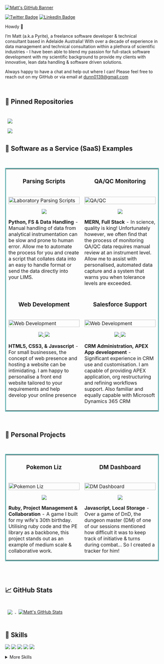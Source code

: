 [![Matt's GitHub Banner](https://github.com/Pyr1te/Pyr1te/blob/main/assets/coverPicture.JPG)](https://MatthewDunn.dev)

[![Twitter Badge](https://img.shields.io/badge/Twitter-Profile-informational?style=flat&logo=twitter&logoColor=white&color=1CA2F1)](https://twitter.com/Pyrite____)
[![LinkedIn Badge](https://img.shields.io/badge/LinkedIn-Profile-informational?style=flat&logo=linkedin&logoColor=white&color=0D76A8)](https://www.linkedin.com/in/matthew-dunn-9364a0110/)

Howdy 👋

I’m Matt (a.k.a Pyrite), a freelance software developer & technical consultant based in Adelaide Australia! With over a decade of experience in data management and technical consultation within a plethora of scientific industries - I have been able to blend my passion for full-stack software development with my scientific background to provide my clients with innovative, lean data handling & software driven solutions. 

Always happy to have a chat and help out where I can! Please feel free to reach out on my GitHub or via email at dunn0139@gmail.com

<br>

## 📌 Pinned Repositories

<br>

<a href="https://github.com/Pyr1te/Codewars">
  <img align="center" style="margin:0.5rem" src="https://github-readme-stats.vercel.app/api/pin/?username=pyr1te&repo=CodeWars&title_color=ffffff&text_color=c9cacc&icon_color=4AB197&bg_color=1A2B34" />
</a>

<br>

<a href="https://github.com/Pyr1te/Pokemon-Liz">
  <img align="center" style="margin:0.5rem" src="https://github-readme-stats.vercel.app/api/pin/?username=pyr1te&repo=Pokemon-Liz&title_color=ffffff&text_color=c9cacc&icon_color=4AB197&bg_color=1A2B34" />
</a>

<br>

## 💼 Software as a Service (SaaS) Examples
<br />
<table bordercolor="#66b2b2">
  
  <tr>
    <td width="50%" valign="top">
      <h3 align="center">Parsing Scripts</h3>
        <br />
        <a target="_blank" href="https://github.com/Pyr1te/SaaS-Example-Parsing-Script">
            <img src="https://github.com/Pyr1te/Pyr1te/blob/main/assets/SaaS-1.jpg" width="100%" alt="Laboratory Parsing Scripts"/>
        </a>
        <br />
        <p align="center">
          
  <a href="https://github.com/Pyr1te/SaaS-Example-Parsing-Script" target="_blank">
    <img src="https://img.shields.io/static/v1?label=|&message=REPO&color=23555f&style=plastic&logo=github&logo-color=white"/>
  </a>  
      </p>
        <p><strong>Python, FS & Data Handling</strong> - Manual handling of data from analytical instrumentation can be slow and prone to human error. Allow me to automate the process for you and create a script that collates data into an easy to handle format or send the data directly into your LIMS.</p>
    </td>
    <td width="50%" valign="top">
      <h3 align="center">QA/QC Monitoring</h3>
        <br />
      <a target="_blank" href="#">
            <img src="https://github.com/Pyr1te/Pyr1te/blob/main/assets/SaaS-2.jpg" width="100%"  alt="QA/QC"/>
        </a>
        <br />
        <p align="center">
          
  <a href="#" target="_blank">
    <img src="https://img.shields.io/static/v1?label=|&message=REPO&color=23555f&style=plastic&logo=github&logo-color=white"/>
  </a>
      </p>
        <p><strong>MERN, Full Stack</strong> - In science, quality is king! Unfortunately however, we often find that the process of monitoring QA/QC data requires manual review at an instrument level. Allow me to assist with personalised, automated data capture and a system that warns you when tolerance levels are exceeded.</p>
    </td>
  </tr>
  
  <tr>
    <td width="50%" valign="top">
      <h3 align="center">Web Development</h3>
      <br />
        <a target="_blank" href="#">
          <img src="https://github.com/Pyr1te/Pyr1te/blob/main/assets/SaaS-3.jpg" width="100%" alt="Web Development"/>
        </a>
      <br />
        <p align="center">
  <a href="#" target="_blank">
    <img src="https://img.shields.io/static/v1?label=|&message=REPO&color=23555f&style=plastic&logo=github&logo-color=white"/>
  </a>
  <a href="#" target="_blank">
    <img src="https://img.shields.io/static/v1?label=|&message=WEBSITE&color=cdf998&style=plastic&logo=wordpress&logo-color=white"/>
  </a>
      </p>
        <p><strong>HTML5, CSS3, & Javascript</strong> - For small businesses, the concept of web presence and hosting a website can be intimidating. I am happy to personalise a front end website tailored to your requirements and help develop your online presence</p>
    </td>
    <td width="50%" valign="top">
      <h3 align="center">Salesforce Support</h3>
      <br />
        <a target="_blank" href="#">
          <img src="https://github.com/Pyr1te/Pyr1te/blob/main/assets/SaaS-4.jpg" width="100%" alt="Web Development"/>
        </a>
      <br />
        <p align="center">
  <a href="#" target="_blank">
    <img src="https://img.shields.io/static/v1?label=|&message=REPO&color=23555f&style=plastic&logo=github&logo-color=white"/>
  </a>
  <a href="#" target="_blank">
    <img src="https://img.shields.io/static/v1?label=|&message=WEBSITE&color=cdf998&style=plastic&logo=wordpress&logo-color=white"/>
  </a>
      </p>
        <p><strong>CRM Administration, APEX App development</strong> - Significant experience in CRM use and customisation. I am capable of providing APEX application, org restructuring and refining workflows support. Also familiar and equally capable with Microsoft Dynamics 365 CRM</p>
    </td>
     
  </tr>
</table>

<br />

## 📝 Personal Projects
  <br />
<table bordercolor="#66b2b2">
  
  <tr>
    <td width="50%" valign="top">
      <h3 align="center">Pokemon Liz</h3>
        <br />
        <a target="_blank" href="https://github.com/Pyr1te/Pokemon-Liz">
            <img src="https://github.com/Pyr1te/Pyr1te/blob/main/assets/pokemonLiz.jpg" width="100%" alt="Pokemon Liz"/>
        </a>
        <br />
        <p align="center">
          
  <a href="https://github.com/Pyr1te/Pokemon-Liz" target="_blank">
    <img src="https://img.shields.io/static/v1?label=|&message=REPO&color=23555f&style=plastic&logo=github&logo-color=white"/>
  </a>  
<!--   <a href="#" target="_blank">
    <img src="https://img.shields.io/static/v1?label=|&message=WEBSITE&color=cdf998&style=plastic&logo=wordpress&logo-color=white"/>
  </a> -->
      </p>
        <p><strong>Ruby, Project Management & Collaboration</strong> - A game I built for my wife's 30th birthday. Utilising ruby code and the PE library as a backbone, this project stands out as an example of medium scale & collaborative work.</p>
    </td>
    <td width="50%" valign="top">
      <h3 align="center">DM Dashboard</h3>
        <br />
      <a target="_blank" href="#">
            <img src="https://github.com/Pyr1te/Pyr1te/blob/main/assets/DnDimg.jpg" width="100%"  alt="DM Dashboard"/>
        </a>
        <br />
        <p align="center">
          
  <a href="#" target="_blank">
    <img src="https://img.shields.io/static/v1?label=|&message=REPO&color=23555f&style=plastic&logo=github&logo-color=white"/>
  </a>
<!--   <a href="#" target="_blank">
    <img src="https://img.shields.io/static/v1?label=|&message=WEBSITE&color=cdf998&style=plastic&logo=wordpress&logo-color=white"/> -->
  </a>
      </p>
        <p><strong>Javascript, Local Storage</strong> - Over a game of DnD, the dungeon master (DM) of one of our sessions mentioned how difficult it was to keep track of initiative & turns during combat... So I created a tracker for him!</p>
    </td>
  </tr>
  </tr>
</table>



<br>
<br>


## &#x1f4c8; GitHub Stats

<br>

<a href="https://github.com/pyr1te">
  <img align="center" style="margin:0.5rem" src="https://github-readme-stats.vercel.app/api/top-langs/?username=pyr1te&hide=html,css&title_color=ffffff&text_color=c9cacc&icon_color=4AB197&bg_color=1A2B34" />
</a>

<a href="https://github.com/pyr1te">
  <img align="center" style="margin:0.5rem" src="https://github-readme-stats.vercel.app/api?username=pyr1te&show_icons=true&line_height=27&count_private=true&title_color=ffffff&text_color=c9cacc&icon_color=4AB097&bg_color=1A2B34" alt="Matt's GitHub Stats" />
</a>

<br>
<br>

## 💼 Skills


![](https://img.shields.io/badge/Code-React-informational?style=flat&logo=react&logoColor=white&color=4AB197)
![](https://img.shields.io/badge/Code-JavaScript-informational?style=flat&logo=JavaScript&logoColor=white&color=4AB197)
![](https://img.shields.io/badge/Code-TypeScript-informational?style=flat&logo=TypeScript&logoColor=white&color=4AB197)
![](https://img.shields.io/badge/Code-MongoDB-informational?style=flat&logo=MongoDB&logoColor=white&color=4AB197)
![](https://img.shields.io/badge/Code-MySQL-informational?style=flat&logo=MySQL&logoColor=white&color=4AB197)

<details>
<summary>More Skills</summary>
<br>

![](https://img.shields.io/badge/Style-CSS-informational?style=flat&logo=css3&logoColor=white&color=4AB197)
![](https://img.shields.io/badge/Style-Sass-informational?style=flat&logo=Sass&logoColor=white&color=4AB197)

<br>

![](https://img.shields.io/badge/Tools-Netlify-informational?style=flat&logo=netlify&logoColor=white&color=4AB197)
![](https://img.shields.io/badge/Tools-NPM-informational?style=flat&logo=npm&logoColor=white&color=4AB197)
![](https://img.shields.io/badge/Tools-Photoshop-informational?style=flat&logo=Adobe-Photoshop&logoColor=white&color=4AB197)
![](https://img.shields.io/badge/Tools-GitHub-informational?style=flat&logo=GitHub&logoColor=white&color=4AB197)

</details>

